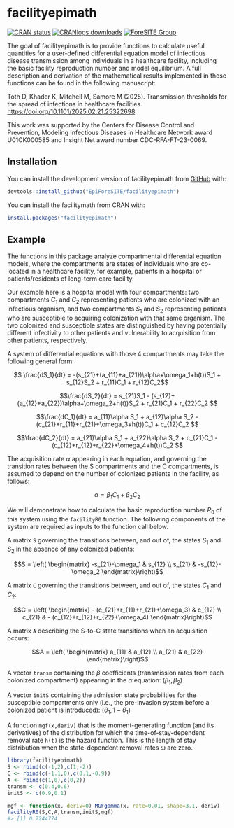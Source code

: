 
<!-- README.md is generated from README.Rmd. Please edit that file -->

# facilityepimath

<!-- badges: start -->

[![CRAN
status](https://www.r-pkg.org/badges/version/facilityepimath)](https://CRAN.R-project.org/package=facilityepimath)
[![CRANlogs
downloads](https://cranlogs.r-pkg.org/badges/facilityepimath)](https://cran.r-project.org/package=facilityepimath)
[![ForeSITE
Group](https://github.com/EpiForeSITE/software/raw/e82ed88f75e0fe5c0a1a3b38c2b94509f122019c/docs/assets/foresite-software-badge.svg)](https://github.com/EpiForeSITE)
<!-- badges: end -->

The goal of facilityepimath is to provide functions to calculate useful
quantities for a user-defined differential equation model of infectious
disease transmission among individuals in a healthcare facility,
including the basic facility reproduction number and model equilibrium.
A full description and derivation of the mathematical results
implemented in these functions can be found in the following manuscript:

Toth D, Khader K, Mitchell M, Samore M (2025). Transmission thresholds
for the spread of infections in healthcare facilities.
<https://doi.org/10.1101/2025.02.21.25322698>.

This work was supported by the Centers for Disease Control and
Prevention, Modeling Infectious Diseases in Healthcare Network award
U01CK000585 and Insight Net award number CDC-RFA-FT-23-0069.

## Installation

You can install the development version of facilityepimath from
[GitHub](https://github.com/) with:

``` r
devtools::install_github("EpiForeSITE/facilityepimath")
```

You can install the facilitymath from CRAN with:

``` r
install.packages("facilityepimath")
```

## Example

The functions in this package analyze compartmental differential
equation models, where the compartments are states of individuals who
are co-located in a healthcare facility, for example, patients in a
hospital or patients/residents of long-term care facility.

Our example here is a hospital model with four compartments: two
compartments $`C_1`$ and $`C_2`$ representing patients who are colonized
with an infectious organism, and two compartments $`S_1`$ and $`S_2`$
representing patients who are susceptible to acquiring colonization with
that same organism. The two colonized and susceptible states are
distinguished by having potentially different infectivity to other
patients and vulnerability to acquisition from other patients,
respectively.

A system of differential equations with those 4 compartments may take
the following general form:

``` math
 \frac{dS_1}{dt} = -(s_{21}+(a_{11}+a_{21})\alpha+\omega_1+h(t))S_1 + s_{12}S_2 + r_{11}C_1 + r_{12}C_2
```

``` math
\frac{dS_2}{dt} = s_{21}S_1 - (s_{12}+(a_{12}+a_{22})\alpha+\omega_2+h(t))S_2 + r_{21}C_1 + r_{22}C_2 
```

``` math
\frac{dC_1}{dt} = a_{11}\alpha S_1 + a_{12}\alpha S_2 - (c_{21}+r_{11}+r_{21}+\omega_3+h(t))C_1 + c_{12}C_2 
```

``` math
\frac{dC_2}{dt} = a_{21}\alpha S_1 + a_{22}\alpha S_2 + c_{21}C_1 - (c_{12}+r_{12}+r_{22}+\omega_4+h(t))C_2 
```

The acquisition rate $`\alpha`$ appearing in each equation, and
governing the transition rates between the S compartments and the C
compartments, is assumed to depend on the number of colonized patients
in the facility, as follows:

``` math
 \alpha = \beta_1 C_1 + \beta_2 C_2 
```

We will demonstrate how to calculate the basic reproduction number
$`R_0`$ of this system using the `facilityR0` function. The following
components of the system are required as inputs to the function call
below.

A matrix `S` governing the transitions between, and out of, the states
$`S_1`$ and $`S_2`$ in the absence of any colonized patients:

``` math
S = \left(
\begin{matrix}
    -s_{21}-\omega_1 & s_{12} \\
    s_{21} & -s_{12}-\omega_2
\end{matrix}\right)
```

A matrix `C` governing the transitions between, and out of, the states
$`C_1`$ and $`C_2`$:

``` math
C = \left(
\begin{matrix}
    - (c_{21}+r_{11}+r_{21}+\omega_3) & c_{12} \\
    c_{21} & - (c_{12}+r_{12}+r_{22}+\omega_4)
\end{matrix}\right)
```

A matrix `A` describing the S-to-C state transitions when an acquisition
occurs:

``` math
A = \left(
\begin{matrix}
    a_{11} & a_{12} \\
    a_{21} & a_{22}
\end{matrix}\right)
```

A vector `transm` containing the $`\beta`$ coefficients (transmission
rates from each colonized compartment) appearing in the $`\alpha`$
equation: $`(\beta_1,\beta_2)`$

A vector `initS` containing the admission state probabilities for the
susceptible compartments only (i.e., the pre-invasion system before a
colonized patient is introduced): $`(\theta_1,1-\theta_1)`$

A function `mgf(x,deriv)` that is the moment-generating function (and
its derivatives) of the distribution for which the
time-of-stay-dependent removal rate `h(t)` is the hazard function. This
is the length of stay distribution when the state-dependent removal
rates $`\omega`$ are zero.

``` r
library(facilityepimath)
S <- rbind(c(-1,2),c(1,-2))
C <- rbind(c(-1.1,0),c(0.1,-0.9))
A <- rbind(c(1,0),c(0,2))
transm <- c(0.4,0.6)
initS <- c(0.9,0.1)

mgf <- function(x, deriv=0) MGFgamma(x, rate=0.01, shape=3.1, deriv)
facilityR0(S,C,A,transm,initS,mgf)
#> [1] 0.7244774
```
